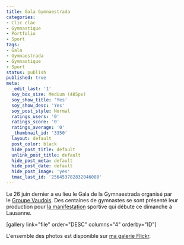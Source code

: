 ```yaml
---
title: Gala Gymnaestrada
categories:
- Clic clac
- Gymnastique
- Portfolio
- Sport
tags:
- Gala
- Gymnaestrada
- Gymnastique
- Sport
status: publish
published: true
meta:
  _edit_last: '1'
  soy_box_size: Medium (485px)
  soy_show_title: 'Yes'
  soy_show_desc: 'Yes'
  soy_post_style: Normal
  ratings_users: '0'
  ratings_score: '0'
  ratings_average: '0'
  _thumbnail_id: '3350'
  layout: default
  post_color: black
  hide_post_title: default
  unlink_post_title: default
  hide_post_meta: default
  hide_post_date: default
  hide_post_image: 'yes'
  tmac_last_id: '256453782832046080'
---
```

Le 26 juin dernier a eu lieu le Gala de la Gymnaestrada organisé par le <a href="https://www.groupevaudois.ch/">Groupe Vaudois</a>. Des centaines de gymnastes se sont présenté leur production pour <a href="https://www.wg-2011.com/">la manifestation</a> sportive qui débute ce dimanche à Lausanne.

<!--more-->

[gallery link="file" order="DESC" columns="4" orderby="ID"]

L'ensemble des photos est disponible sur <a href="https://flickr.com/gp/alienlebarge/i6A2Dy">ma galerie Flickr</a>.
